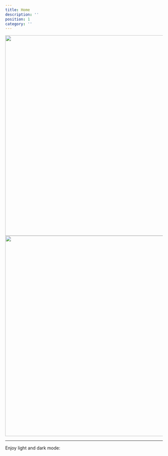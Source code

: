 ```yaml
---
title: Home
description: ''
position: 1
category: ''
---
```


<img src="./Kawakami_clouds.jpg" class="light-img" width="1280" height="640" alt=""/>
<img src="./Kawakami_clouds.jpg" class="dark-img" width="1280" height="640" alt=""/>

---

<p class="flex items-center">Enjoy light and dark mode:&nbsp;<app-color-switcher class="inline-flex ml-2"></app-color-switcher></p>
